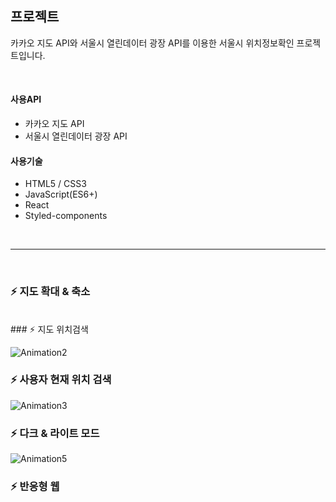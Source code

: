 ## 프로젝트
카카오 지도 API와 서울시 열린데이터 광장 API를 이용한 서울시 위치정보확인 프로젝트입니다.

<br />

#### 사용API
- 카카오 지도 API
- 서울시 열린데이터 광장 API

#### 사용기술
- HTML5 / CSS3
- JavaScript(ES6+)
- React
- Styled-components

<br />
<hr />
<br />

### ⚡ 지도 확대 & 축소

<br />
### ⚡ 지도 위치검색

![Animation2](https://user-images.githubusercontent.com/29578054/134920746-414b8a2a-1d19-4e62-b0e5-f458f6b2f49a.gif)
<br />

### ⚡ 사용자 현재 위치 검색
![Animation3](https://user-images.githubusercontent.com/29578054/134920837-bc25e912-bc3f-4756-a1f0-1f5ea9dcda49.gif)
<br />

### ⚡ 다크 & 라이트 모드
![Animation5](https://user-images.githubusercontent.com/29578054/134921021-2094e2b6-eb06-4ad8-8623-411f43c62877.gif)
<br />

### ⚡ 반응형 웹




